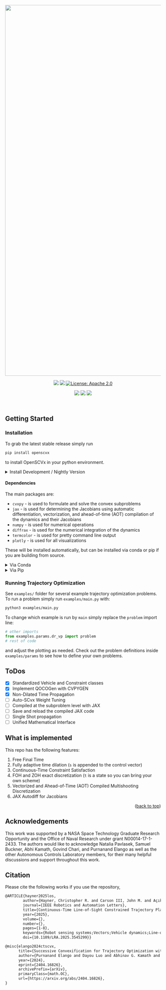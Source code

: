 <a id="readme-top"></a>

<img src="figures/openscvx_logo.svg" width="1200"/>
<p align="center">
    <a href="https://github.com//haynec/OpenSCvx/actions/workflows/website.yml/badge.svg"><img src="https://github.com//haynec/OpenSCvx/actions/workflows/website.yml/badge.svg"/></a>
    <a href="https://arxiv.org/abs/2410.22596"><img src="http://img.shields.io/badge/arXiv-2410.22596-B31B1B.svg"/></a>
    <a href="https://www.apache.org/licenses/LICENSE-2.0"><img src="https://img.shields.io/badge/License-Apache_2.0-blue.svg" alt="License: Apache 2.0"/></a>
</p>
<p align="center">
    <a href="https://github.com//haynec/OpenSCvx/actions/workflows/ci.yml/badge.svg"><img src="https://github.com//haynec/OpenSCvx/actions/workflows/ci.yml/badge.svg"/></a>
    <a href="https://github.com//haynec/OpenSCvx/actions/workflows/nightly.yml/badge.svg"><img src="https://github.com//haynec/OpenSCvx/actions/workflows/nightly.yml/badge.svg"/></a>
    <a href="https://github.com//haynec/OpenSCvx/actions/workflows/release.yml/badge.svg"><img src="https://github.com//haynec/OpenSCvx/actions/workflows/release.yml/badge.svg"/></a>
</p>

<!-- PROJECT LOGO -->
<br />

<!-- GETTING STARTED -->
## Getting Started

### Installation

To grab the latest stable release simply run

```sh
pip install openscvx
```

to install OpenSCVx in your python environment.

<details>
<summary>Install Development / Nightly Version</summary>

If you want the pre-release version, you can install the latest `nightly` build with:

```sh
python3 -m pip install --index-url https://test.pypi.org/simple/ --extra-index-url https://pypi.org/simple/ --pre --upgrade openscvx
```

This command will also upgrade an existing `nightly` install to the latest version
Or if you want a specific pre-release version this can be installed with

```sh
python3 -m pip install --index-url https://test.pypi.org/simple/ --extra-index-url https://pypi.org/simple/ openscvx==1.2.3.dev45
```

where `1.2.3.dev45 => <major>.<minor>.<patch>.dev<XY>` corresponds to your exact version
</details>


#### Dependencies

The main packages are:

- `cvxpy` - is used to formulate and solve the convex subproblems
- `jax` - is used for determining the Jacobians using automatic differentiation, vectorization, and ahead-of-time (AOT) compilation of the dynamics and their Jacobians 
- `numpy` - is used for numerical operations
- `diffrax` - is used for the numerical integration of the dynamics
- `termcolor` - is used for pretty command line output
- `plotly` - is used for all visualizations

These will be installed automatically, but can be installed via conda or pip if you are building from source.
<details>
<summary>Via Conda</summary>

1. Clone the repo
   ```sh
   git clone https://github.com/haynec/OpenSCvx.git
   ```
2. Install environment packages (this will take about a minute or two):
   ```sh
   conda env create -f environment.yml
   ```
3. Activate the environment:
   ```sh
   conda activate los_guidance
   ```

</details>

<details>
<summary>Via Pip</summary>

0. Prerequisites
   Python >= 3.9
1. Clone the repo
   ```sh
   git clone https://github.com/haynec/OpenSCvx.git
   ```
2. Install environment packages:
   ```sh
   pip install -r requirements.txt
   ```
</details>

### Running Trajectory Optimization

See `examples/` folder for several example trajectory optimization problems.
To run a problem simply run `examples/main.py` with:

```sh
python3 examples/main.py
```

To change which example is run by `main` simply replace the `problem` import line:

```python
# other imports
from examples.params.dr_vp import problem
# rest of code
```

and adjust the plotting as needed.
Check out the problem definitions inside `examples/params` to see how to define your own problems.

## ToDos

- [X] Standardized Vehicle and Constraint classes
- [X] Implement QOCOGen with CVPYGEN
- [X] Non-Dilated Time Propagation 
- [ ] Auto-SCvx Weight Tuning
- [ ] Compiled at the subproblem level with JAX
- [ ] Save and reload the compiled JAX code
- [ ] Single Shot propagation
- [ ] Unified Mathematical Interface

## What is implemented

This repo has the following features:

1. Free Final Time
2. Fully adaptive time dilation (```s``` is appended to the control vector)
3. Continuous-Time Constraint Satisfaction
4. FOH and ZOH exact discretization (```t``` is a state so you can bring your own scheme)
6. Vectorized and Ahead-of-Time (AOT) Compiled Multishooting Discretization
7. JAX Autodiff for Jacobians

<p align="right">(<a href="#readme-top">back to top</a>)</p>

## Acknowledgements

This work was supported by a NASA Space Technology Graduate Research Opportunity and the Office of Naval Research under grant N00014-17-1-2433. The authors would like to acknowledge Natalia Pavlasek, Samuel Buckner, Abhi Kamath, Govind Chari, and Purnanand Elango as well as the other Autonomous Controls Laboratory members, for their many helpful discussions and support throughout this work.

## Citation

Please cite the following works if you use the repository,

```tex
@ARTICLE{hayner2025los,
        author={Hayner, Christopher R. and Carson III, John M. and Açıkmeşe, Behçet and Leung, Karen},
        journal={IEEE Robotics and Automation Letters}, 
        title={Continuous-Time Line-of-Sight Constrained Trajectory Planning for 6-Degree of Freedom Systems}, 
        year={2025},
        volume={},
        number={},
        pages={1-8},
        keywords={Robot sensing systems;Vectors;Vehicle dynamics;Line-of-sight propagation;Trajectory planning;Trajectory optimization;Quadrotors;Nonlinear dynamical systems;Heuristic algorithms;Convergence;Constrained Motion Planning;Optimization and Optimal Control;Aerial Systems: Perception and Autonomy},
        doi={10.1109/LRA.2025.3545299}}
```

```tex
@misc{elango2024ctscvx,
      title={Successive Convexification for Trajectory Optimization with Continuous-Time Constraint Satisfaction}, 
      author={Purnanand Elango and Dayou Luo and Abhinav G. Kamath and Samet Uzun and Taewan Kim and Behçet Açıkmeşe},
      year={2024},
      eprint={2404.16826},
      archivePrefix={arXiv},
      primaryClass={math.OC},
      url={https://arxiv.org/abs/2404.16826}, 
}
```
